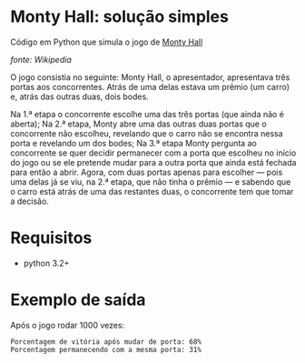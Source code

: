 # Monty Hall: solução simples

Código em Python que simula o jogo de [Monty Hall](https://pt.wikipedia.org/wiki/Problema_de_Monty_Hall)

*fonte: Wikipedia*

O jogo consistia no seguinte: Monty Hall, o apresentador, apresentava três portas aos concorrentes. Atrás de uma delas estava um prêmio (um carro) e, atrás das outras duas, dois bodes.

Na 1.ª etapa o concorrente escolhe uma das três portas (que ainda não é aberta);
Na 2.ª etapa, Monty abre uma das outras duas portas que o concorrente não escolheu, revelando que o carro não se encontra nessa porta e revelando um dos bodes;
Na 3.ª etapa Monty pergunta ao concorrente se quer decidir permanecer com a porta que escolheu no início do jogo ou se ele pretende mudar para a outra porta que ainda está fechada para então a abrir. Agora, com duas portas apenas para escolher — pois uma delas já se viu, na 2.ª etapa, que não tinha o prêmio — e sabendo que o carro está atrás de uma das restantes duas, o concorrente tem que tomar a decisão.

# Requisitos

* python 3.2+

# Exemplo de saída

Após o jogo rodar 1000 vezes:
```
Porcentagem de vitória após mudar de porta: 68%
Porcentagem permanecendo com a mesma porta: 31%
```
